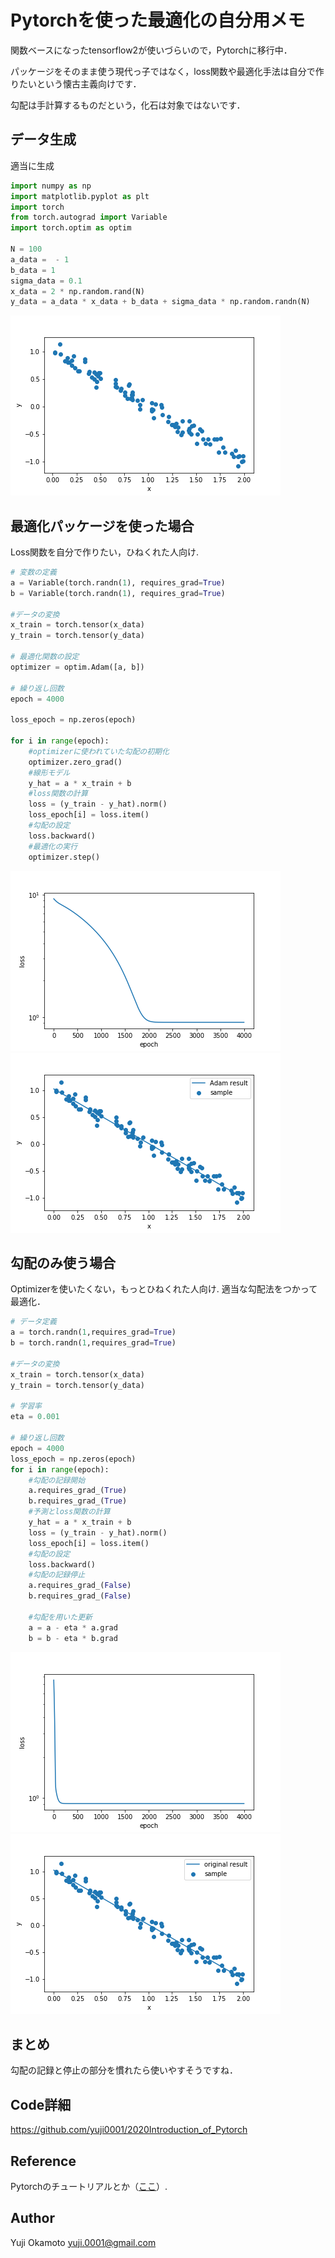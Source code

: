 Pytorchを使った最適化の自分用メモ
===

関数ベースになったtensorflow2が使いづらいので，Pytorchに移行中．

パッケージをそのまま使う現代っ子ではなく，loss関数や最適化手法は自分で作りたいという懐古主義向けです．

勾配は手計算するものだという，化石は対象ではないです．

## データ生成

適当に生成

``` python 
import numpy as np
import matplotlib.pyplot as plt
import torch
from torch.autograd import Variable
import torch.optim as optim

N = 100
a_data =  - 1
b_data = 1
sigma_data = 0.1
x_data = 2 * np.random.rand(N)
y_data = a_data * x_data + b_data + sigma_data * np.random.randn(N)
```
![here](img/sample.png)

## 最適化パッケージを使った場合

Loss関数を自分で作りたい，ひねくれた人向け.

```python
# 変数の定義
a = Variable(torch.randn(1), requires_grad=True)
b = Variable(torch.randn(1), requires_grad=True)

#データの変換
x_train = torch.tensor(x_data)
y_train = torch.tensor(y_data)

# 最適化関数の設定
optimizer = optim.Adam([a, b])

# 繰り返し回数
epoch = 4000

loss_epoch = np.zeros(epoch)

for i in range(epoch):
    #optimizerに使われていた勾配の初期化
    optimizer.zero_grad()
    #線形モデル
    y_hat = a * x_train + b
    #loss関数の計算
    loss = (y_train - y_hat).norm()
    loss_epoch[i] = loss.item()
    #勾配の設定
    loss.backward()
    #最適化の実行
    optimizer.step()
```
![loss_adam](img/Adam_loss.png) ![adam](img/Adam.png)

## 勾配のみ使う場合

Optimizerを使いたくない，もっとひねくれた人向け.
適当な勾配法をつかって最適化．

```python
# データ定義
a = torch.randn(1,requires_grad=True)
b = torch.randn(1,requires_grad=True)

#データの変換
x_train = torch.tensor(x_data)
y_train = torch.tensor(y_data)

# 学習率
eta = 0.001

# 繰り返し回数
epoch = 4000
loss_epoch = np.zeros(epoch)
for i in range(epoch):
    #勾配の記録開始
    a.requires_grad_(True)
    b.requires_grad_(True)
    #予測とloss関数の計算
    y_hat = a * x_train + b
    loss = (y_train - y_hat).norm()
    loss_epoch[i] = loss.item()
    #勾配の設定
    loss.backward()
    #勾配の記録停止
    a.requires_grad_(False)
    b.requires_grad_(False)

    #勾配を用いた更新 
    a = a - eta * a.grad
    b = b - eta * b.grad
```
![loss_original](img/original_loss.png) ![adam](img/original.png)


## まとめ

勾配の記録と停止の部分を慣れたら使いやすそうですね．

## Code詳細
https://github.com/yuji0001/2020Introduction_of_Pytorch

## Reference
Pytorchのチュートリアルとか（[ここ](https://pytorch.org/tutorials/)）.

## Author 
Yuji Okamoto yuji.0001@gmail.com


